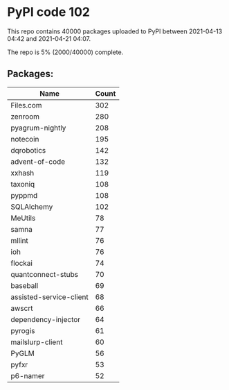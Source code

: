 # PyPI code 102

This repo contains 40000 packages uploaded to PyPI between 
2021-04-13 04:42 and 2021-04-21 04:07.

The repo is 5% (2000/40000) complete.

## Packages:

| Name  | Count |
| ----- | ----- |
| Files.com | 302 |
| zenroom | 280 |
| pyagrum-nightly | 208 |
| notecoin | 195 |
| dqrobotics | 142 |
| advent-of-code | 132 |
| xxhash | 119 |
| taxoniq | 108 |
| pyppmd | 108 |
| SQLAlchemy | 102 |
| MeUtils | 78 |
| samna | 77 |
| mllint | 76 |
| ioh | 76 |
| flockai | 74 |
| quantconnect-stubs | 70 |
| baseball | 69 |
| assisted-service-client | 68 |
| awscrt | 66 |
| dependency-injector | 64 |
| pyrogis | 61 |
| mailslurp-client | 60 |
| PyGLM | 56 |
| pyfxr | 53 |
| p6-namer | 52 |


